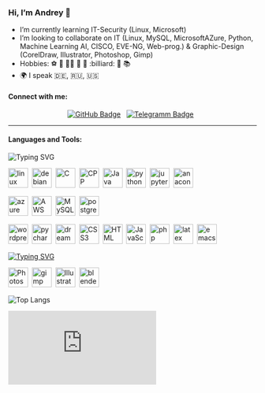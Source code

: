 ### Hi, I’m Andrey 👋

* I’m currently learning IT-Security (Linux, Microsoft)
* I’m looking to collaborate on IT (Linux, MySQL, MicrosoftAZure, Python, Machine Learning AI, CISCO, EVE-NG, Web-prog.) & Graphic-Design (CorelDraw, Illustrator, Photoshop, Gimp)
* Hobbies: ⚽ 🏐 🏊‍♂️ 🚴 🏓 :billiard: 🚗 📚
* 🌍 I speak 🇩🇪, 🇷🇺, 🇺🇸

#### Connect with me:
<div id="badges" align="center">
<a href="https://github.com/andreymikhit">
<img src="https://img.shields.io/badge/GitHub-181717?style=flat&logo=github&logoColor=white" alt="GitHub Badge"/></a>&nbsp;&nbsp;
<a href="https://t.me/andreim177">
<img src="https://img.shields.io/badge/Telegram-26A5E4?style=flat&logo=telegram&logoColor=white" alt="Telegramm Badge"/></a>&nbsp;&nbsp;
</div>

<!-- https://github.com/devicons/devicon/tree/master/icons
https://devicon.dev/
-->
---
#### Languages and Tools:

![Typing SVG](https://readme-typing-svg.herokuapp.com?color=%2336BCF7&lines=Computer+science)
<p>
<img src="https://cdn.jsdelivr.net/gh/devicons/devicon@latest/icons/linux/linux-original.svg" title="linux" alt="linux" width="40" height="40"/>&nbsp;
<img src="https://cdn.jsdelivr.net/gh/devicons/devicon@latest/icons/debian/debian-original.svg" title="debian" alt="debian" width="40" height="40"/>&nbsp;
<img src="https://cdn.jsdelivr.net/gh/devicons/devicon@latest/icons/c/c-original.svg" title="C" alt="C" width="40" height="40"/>&nbsp;
<img src="https://cdn.jsdelivr.net/gh/devicons/devicon@latest/icons/cplusplus/cplusplus-original.svg" title="CPP" alt="CPP" width="40" height="40"/>&nbsp;
<img src="https://cdn.jsdelivr.net/gh/devicons/devicon@latest/icons/java/java-original.svg" title="Java" alt="Java" width="40" height="40"/>&nbsp;
<img src="https://cdn.jsdelivr.net/gh/devicons/devicon@latest/icons/python/python-original.svg" title="python" alt="python" width="40" height="40"/>&nbsp;
<img src="https://cdn.jsdelivr.net/gh/devicons/devicon@latest/icons/jupyter/jupyter-original.svg" title="jupyter" alt="jupyter" width="40" height="40"/>&nbsp;
<img src="https://cdn.jsdelivr.net/gh/devicons/devicon@latest/icons/anaconda/anaconda-original.svg" title="anaconda" alt="anaconda" width="40" height="40"/>&nbsp;
</p>
<p>
<img src="https://cdn.jsdelivr.net/gh/devicons/devicon@latest/icons/azure/azure-original-wordmark.svg" title="azure" alt="azure" width="40" height="40"/>&nbsp;
<img src="https://cdn.jsdelivr.net/gh/devicons/devicon@latest/icons/amazonwebservices/amazonwebservices-plain-wordmark.svg" title="AWS" alt="AWS" width="40" height="40"/>&nbsp;
<img src="https://cdn.jsdelivr.net/gh/devicons/devicon@latest/icons/mysql/mysql-original-wordmark.svg" title="MySQL"  alt="MySQL" width="40" height="40"/>&nbsp;
<img src="https://cdn.jsdelivr.net/gh/devicons/devicon@latest/icons/postgresql/postgresql-original-wordmark.svg" title="postgresql"  alt="postgresql" width="40" height="40"/>&nbsp;
</p>
<p>
<img src="https://cdn.jsdelivr.net/gh/devicons/devicon@latest/icons/wordpress/wordpress-original.svg" title="wordpress" alt="wordpress" width="40" height="40"/>&nbsp;
<img src="https://cdn.jsdelivr.net/gh/devicons/devicon@latest/icons/pycharm/pycharm-original.svg" title="pycharm" alt="pycharm" width="40" height="40"/>&nbsp;
<img src="https://cdn.jsdelivr.net/gh/devicons/devicon@latest/icons/dreamweaver/dreamweaver-original.svg" title="dreamweaver" alt="dreamweaver" width="40" height="40"/>&nbsp;
<img src="https://cdn.jsdelivr.net/gh/devicons/devicon@latest/icons/css3/css3-original.svg" title="CSS3" alt="CSS3" width="40" height="40"/>&nbsp;          
<img src="https://cdn.jsdelivr.net/gh/devicons/devicon@latest/icons/html5/html5-original.svg" title="HTML5" alt="HTML" width="40" height="40"/>&nbsp;
<img src="https://cdn.jsdelivr.net/gh/devicons/devicon@latest/icons/javascript/javascript-plain.svg" title="JavaScript" alt="JavaScript" width="40" height="40"/>&nbsp;
<img src="https://cdn.jsdelivr.net/gh/devicons/devicon@latest/icons/php/php-original.svg" title="php" alt="php" width="40" height="40"/>&nbsp;
<img src="https://cdn.jsdelivr.net/gh/devicons/devicon@latest/icons/latex/latex-original.svg" title="latex" alt="latex" width="40" height="40"/>&nbsp;
<img src="https://cdn.jsdelivr.net/gh/devicons/devicon@latest/icons/emacs/emacs-original.svg" title="emacs" alt="emacs" width="40" height="40"/>&nbsp;
</p>

[![Typing SVG](https://readme-typing-svg.herokuapp.com?color=%2336BCF7&lines=Graphic+design)](https://git.io/typing-svg)
<p>
<img src="https://cdn.jsdelivr.net/gh/devicons/devicon@latest/icons/photoshop/photoshop-original.svg" title="Photoshop" alt="Photoshop" width="40" height="40"/>&nbsp;
<img src="https://cdn.jsdelivr.net/gh/devicons/devicon@latest/icons/gimp/gimp-original.svg" title="gimp" alt="gimp" width="40" height="40"/>&nbsp;
<img src="https://cdn.jsdelivr.net/gh/devicons/devicon@latest/icons/illustrator/illustrator-plain.svg" title="Illustrator" alt="Illustrator" width="40" height="40"/>&nbsp;
<img src="https://cdn.jsdelivr.net/gh/devicons/devicon@latest/icons/blender/blender-original.svg" title="blender" alt="blender" width="40" height="40"/>&nbsp;
</p>

<!-- color=white  peng=false  pie	boolean  parameter=value & color=white & pie=false
-->
![Top Langs](https://github-readme-stats.vercel.app/api/top-langs/?username=andreymikhit&layout=compact&theme=cobalt&langs_count=20)

[![My Stats](https://github-stats-evirunurm.vercel.app/api/stats.js?username=andreymikhit)](https://github.com/andreymikhit?tab=repositories)

<!---
![GitHub stats](https://github-readme-stats.vercel.app/api?username=andreymikhit&theme=cobalt&show_icons=true)

![Top Langs](https://github-readme-stats.vercel.app/api/top-langs/?username=andreymikhit&layout=donut&langs_count=8)

![Anurag's GitHub stats](https://github-readme-stats.vercel.app/api?username=AParovyshnaya&theme=cobalt&show_icons=true)

[![Top Langs](https://github-readme-stats.vercel.app/api/top-langs/?username=anuraghazra&layout=compact)](https://github.com/anuraghazra/github-readme-stats)

[![Readme Card](https://github-readme-stats.vercel.app/api/pin/?username=anuraghazra&repo=github-readme-stats)](https://github.com/anuraghazra/github-readme-stats)

![WakaTime stats](https://github-readme-stats.vercel.app/api/wakatime?username=andreymikhit)
--->






<!---
andreymikhit/andreymikhit is a ✨ special ✨ repository because its `README.md` (this file) appears on your GitHub profile.
You can click the Preview link to take a look at your changes.
--->
